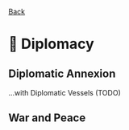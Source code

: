 [Back](https://github.com/haslo/space4x/blob/master/readme.md)

# :speech_balloon: Diplomacy

## Diplomatic Annexion

...with Diplomatic Vessels (TODO)

## War and Peace
